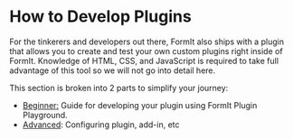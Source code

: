 # How to Develop Plugins

For the tinkerers and developers out there, FormIt also ships with a plugin that allows you to create and test your own custom plugins right inside of FormIt. Knowledge of HTML, CSS, and JavaScript is required to take full advantage of this tool so we will not go into detail here.&#x20;

This section is broken into 2 parts to simplify your journey:

* [Beginner:](build-your-first-plugin/) Guide for developing your plugin using FormIt Plugin Playground.
* [Advanced](advanced-using-your-own-ide/): Configuring plugin, add-in, etc
